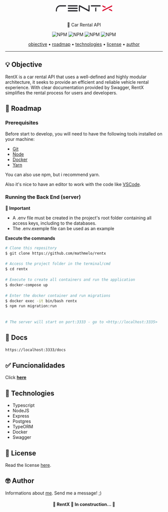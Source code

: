 <div align="center">
    <img src="./.github/logo.png" height="20"/>
</div>
<br>
<p align="center">🚀 Car Rental API</p>
<p align="center">
  <img alt="NPM" src="https://img.shields.io/github/license/mathmelo/rentx">
  <img alt="NPM" src="https://img.shields.io/github/issues/mathmelo/rentx">
  <img alt="NPM" src="https://img.shields.io/github/forks/mathmelo/rentx">
  <img alt="NPM" src="https://img.shields.io/github/stars/mathmelo/rentx">
</p>

<div align="center">
 <a href="#-objective">objective</a> •
 <a href="#-roadmap">roadmap</a> • 
 <a href="#-technologies">technologies</a> • 
 <a href="#-license">license</a> • 
 <a href="#-author">author</a>
</div>

---

## 💡 Objective
<p>RentX is a car rental API that uses a well-defined and highly modular architecture, it seeks to provide an efficient and reliable vehicle rental experience. With clear documentation provided by Swagger, RentX simplifies the rental process for users and developers.</p>

## 🎌 Roadmap

### Prerequisites
Before start to develop, you will need to have the following tools installed on your machine:
<ul>
  <li><a href="https://git-scm.com">Git</a></li>
  <li><a href="https://nodejs.org/en/">Node</a></li>
  <li><a href="https://docs.docker.com/engine/install/">Docker</a></li>
  <li><a href="https://yarnpkg.com/getting-started/install">Yarn</a></li>
</ul>

You can also use npm, but i recommend yarn.

Also it's nice to have an editor to work with the code like [VSCode](https://code.visualstudio.com/).

### Running the Back End (server)

**🚫 Important**
- A .env file must be created in the project's root folder containing all access keys, including  to the databases.
- The .env.exemple file can be used as an example

**Execute the commands**

```bash
# Clone this repository
$ git clone https://github.com/mathmelo/rentx

# Access the project folder in the terminal/cmd
$ cd rentx

# Execute to create all containers and run the application
$ docker-compose up

# Enter the docker container and run migrations
$ docker exec -it bin/bash rentx
$ npm run migration:run


# The server will start on port:3333 - go to <http://localhost:3335>
```
## 📝 Docs

```bash
https://localhost:3333/docs
```

## ✅ Funcionalidades

Click **[here](Requirements.md)**


## 💜 Technologies
- Typescript
- NodeJS
- Express
- Postgres
- TypeORM
- Docker
- Swagger

## 📕 License

Read the license [here](https://github.com/mathmelo/rentx/blob/main/LICENSE).

## 🤓 Author

Informations about [me](https://github.com/mathmelo).
Send me a message! ;)

<h4 align="center"> 
	🚧  RentX 🚀 In construction...  🚧</br>
</h4>
